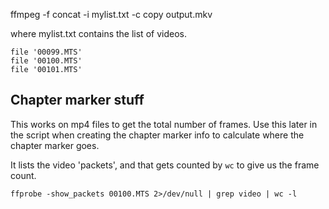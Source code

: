 ffmpeg -f concat -i mylist.txt -c copy output.mkv

where mylist.txt contains the list of videos.

```
file '00099.MTS'
file '00100.MTS'
file '00101.MTS'
```

## Chapter marker stuff
This works on mp4 files to get the total number of frames.
Use this later in the script when creating the chapter marker
info to calculate where the chapter marker goes.

It lists the video 'packets', and that gets counted by `wc` to give us the frame count.

`ffprobe -show_packets 00100.MTS 2>/dev/null | grep video | wc -l`

